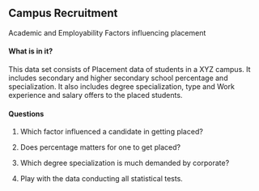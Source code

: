 ## Campus Recruitment

Academic and Employability Factors influencing placement

#### What is in it?

This data set consists of Placement data of students in a XYZ campus. It includes secondary and higher secondary school percentage and specialization. It also includes degree specialization, type and Work experience and salary offers to the placed students.

#### Questions

1) Which factor influenced a candidate in getting placed?

2) Does percentage matters for one to get placed?

3) Which degree specialization is much demanded by corporate?

4) Play with the data conducting all statistical tests.
